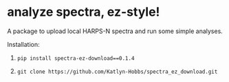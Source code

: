 # analyze spectra, ez-style!

A package to upload local HARPS-N spectra and run some simple analyses.

Installation:

1. `pip install spectra-ez-download==0.1.4`

2. `git clone https://github.com/Katlyn-Hobbs/spectra_ez_download.git`

